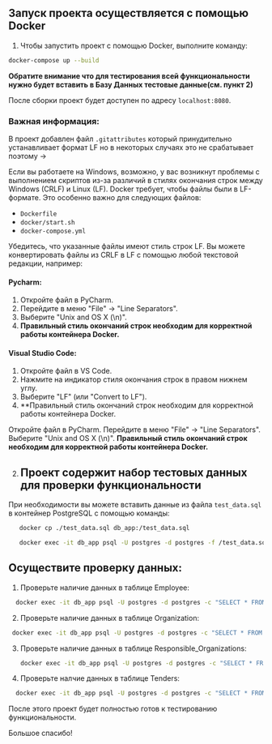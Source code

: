 ## Запуск проекта осуществляется с помощью Docker

1. Чтобы запустить проект с помощью Docker, выполните команду:

```bash
docker-compose up --build
```
**Обратите внимание что для тестирования всей функциональности нужно будет вставить в Базу Данных тестовые данные(см. пункт 2)**


После сборки проект будет доступен по адресу `localhost:8080`.

### Важная информация:

В проект добавлен файл `.gitattributes` который принудительно устанавливает формат LF но в некоторых случаях это не срабатывает поэтому ->

Если вы работаете на Windows, возможно, у вас возникнут проблемы с выполнением скриптов из-за различий в стилях окончания строк между Windows (CRLF) и Linux (LF). Docker требует, чтобы файлы были в LF-формате. Это особенно важно для следующих файлов:


- `Dockerfile`
- `docker/start.sh`
- `docker-compose.yml`


Убедитесь, что указанные файлы имеют стиль строк LF. Вы можете конвертировать файлы из CRLF в LF с помощью любой текстовой редакции, например:
#### Pycharm:

1. Откройте файл в PyCharm.
2. Перейдите в меню "File" -> "Line Separators".
3. Выберите "Unix and OS X (\n)".
4. **Правильный стиль окончаний строк необходим для корректной работы контейнера Docker.**


#### Visual Studio Code:

1. Откройте файл в VS Code.
2. Нажмите на индикатор стиля окончания строк в правом нижнем углу.
3. Выберите "LF" (или "Convert to LF").
4. **Правильный стиль окончаний строк необходим для корректной работы контейнера Docker.





Откройте файл в PyCharm.
Перейдите в меню "File" -> "Line Separators".
Выберите "Unix and OS X (\n)".
**Правильный стиль окончаний строк необходим для корректной работы контейнера Docker.**

2. ## Проект содержит набор тестовых данных для проверки функциональности

При необходимости вы можете вставить данные из файла `test_data.sql` в контейнер PostgreSQL с помощью команды:

```sh
   docker cp ./test_data.sql db_app:/test_data.sql
```


```sh
   docker exec -it db_app psql -U postgres -d postgres -f /test_data.sql
```

## Осуществите проверку данных:

1. Проверьте наличие данных в таблице Employee:
   

 ```sh
   docker exec -it db_app psql -U postgres -d postgres -c "SELECT * FROM employee;"
```


2. Проверьте наличие данных в таблице Organization:

   
  ```sh
   docker exec -it db_app psql -U postgres -d postgres -c "SELECT * FROM organization;"
```


3. Проверьте наличие данных в таблице Responsible_Organizations:

   
   ```sh
   docker exec -it db_app psql -U postgres -d postgres -c "SELECT * FROM organization_responsible;"
   ```


5. Проверьте налчие данных в таблице Tenders:


 ```sh
   docker exec -it db_app psql -U postgres -d postgres -c "SELECT * FROM tenders;"
```

После этого проект  будет полностью готов к тестированию функциональности.


Большое спасибо!
